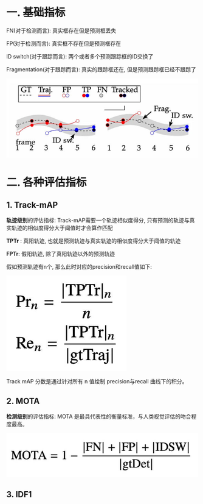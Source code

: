 # 一. 基础指标

FN(对于检测而言): 真实框存在但是预测框丢失

FP(对于检测而言): 真实框不存在但是预测框存在

ID switch(对于跟踪而言): 两个或者多个预测跟踪框的ID交换了

Fragmentation(对于跟踪而言): 真实的跟踪框还在, 但是预测跟踪框已经不跟踪了

![](assets/basic.jpg)

# 二. 各种评估指标

## 1. Track-mAP

**轨迹级别**的评估指标: Track-mAP需要一个轨迹相似度得分, 只有预测的轨迹与真实轨迹的相似度得分大于阈值时才会算作匹配

**TPTr** : 真阳轨迹, 也就是预测轨迹与真实轨迹的相似度得分大于阈值的轨迹

**FPTr**: 假阳轨迹, 除了真阳轨迹以外的预测轨迹

假如预测轨迹有n个, 那么此时对应的precision和recall值如下:

![](assets/map1.jpg)

Track mAP 分数是通过针对所有 n 值绘制 precision与recall 曲线下的积分。

## 2. MOTA

**检测级别**的评估指标: MOTA 是最具代表性的衡量标准，与人类视觉评估的吻合程度最高。

![](assets/mota.jpg)

## 3. IDF1





